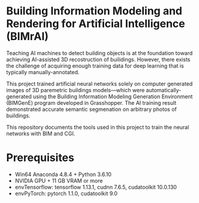 # Building Information Modeling and Rendering for Artificial Intelligence (BIMrAI)
Teaching AI machines to detect building objects is at the foundation toward achieving AI-assisted 3D recostruction of builidings. However, there exists the challenge of acquiring enough training data for deep learning that is typically manually-annotated. 

This project trained artificial neural networks solely on computer generated images of 3D paremetric buildings models—which were automatically-generated using the Building Information Modeling Generation Environment (BIMGenE) program developed in Grasshopper. The AI training result demonstrated accurate semantic segmenation on arbitrary photos of buildings.

This repository documents the tools used in this project to train the neural networks with BIM and CGI.

# Prerequisites
- Win64 Anaconda 4.8.4 + Python 3.6.10
- NVIDIA GPU + 11 GB VRAM or more
- envTensorflow: tensorflow 1.13.1, cudnn 7.6.5, cudatoolkit 10.0.130
- envPyTorch: pytorch 1.1.0, cudatoolkit 9.0

